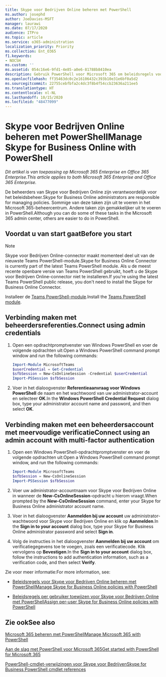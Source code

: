 ```yaml
---
title: Skype voor Bedrijven Online beheren met PowerShell
ms.author: josephd
author: JoeDavies-MSFT
manager: laurawi
ms.date: 07/17/2020
audience: ITPro
ms.topic: article
ms.service: o365-administration
localization_priority: Priority
ms.collection: Ent_O365
f1.keywords:
- NOCSH
ms.custom: ''
ms.assetid: 054c16e6-9fd1-4e85-a0e6-81788b8410ea
description: Gebruik PowerShell voor Microsoft 365 om beleidsregels voor Skype voor Bedrijven Online, beleidsregels per gebruiker en vergaderingsinstellingen te beheren.
ms.openlocfilehash: ff35463dc0c2e16106432c393b10e31e6bf0a5d2
ms.sourcegitcommit: 22755cebfbfa2c4dc3f8b4f54ccb23636a211ee5
ms.translationtype: HT
ms.contentlocale: nl-NL
ms.lasthandoff: 10/15/2020
ms.locfileid: "48477099"
---
```

# <a name="manage-skype-for-business-online-with-powershell"></a><span data-ttu-id="13fa9-103">Skype voor Bedrijven Online beheren met PowerShell</span><span class="sxs-lookup"><span data-stu-id="13fa9-103">Manage Skype for Business Online with PowerShell</span></span>

<span data-ttu-id="13fa9-104">*Dit artikel is van toepassing op Microsoft 365 Enterprise en Office 365 Enterprise.*</span><span class="sxs-lookup"><span data-stu-id="13fa9-104">*This article applies to both Microsoft 365 Enterprise and Office 365 Enterprise.*</span></span>

<span data-ttu-id="13fa9-105">De beheerders van Skype voor Bedrijven Online zijn verantwoordelijk voor het beleidsbeheer.</span><span class="sxs-lookup"><span data-stu-id="13fa9-105">Skype for Business Online administrators are responsible for managing policies.</span></span> <span data-ttu-id="13fa9-106">Sommige van deze taken zijn uit te voeren in het Microsoft 365-beheercentrum. Andere taken zijn gemakkelijker uit te voeren in PowerShell.</span><span class="sxs-lookup"><span data-stu-id="13fa9-106">Although you can do some of these tasks in the Microsoft 365 admin center, others are easier to do in PowerShell.</span></span>

## <a name="before-you-start"></a><span data-ttu-id="13fa9-107">Voordat u van start gaat</span><span class="sxs-lookup"><span data-stu-id="13fa9-107">Before you start</span></span>

  > [!Note]
   > <span data-ttu-id="13fa9-108">Skype voor Bedrijven Online-connector maakt momenteel deel uit van de nieuwste Teams PowerShell-module.</span><span class="sxs-lookup"><span data-stu-id="13fa9-108">Skype for Business Online Connector is currently part of the latest Teams PowerShell module.</span></span> <span data-ttu-id="13fa9-109">Als u de meest recente openbare versie van Teams PowerShell gebruikt, hoeft u de Skype voor Bedrijven Online-connector niet te installeren.</span><span class="sxs-lookup"><span data-stu-id="13fa9-109">If you're using the latest Teams PowerShell public release, you don't need to install the Skype for Business Online Connector.</span></span>
   
<span data-ttu-id="13fa9-110">Installeer de [Teams PowerShell-module](https://docs.microsoft.com/microsoftteams/teams-powershell-install).</span><span class="sxs-lookup"><span data-stu-id="13fa9-110">Install the [Teams PowerShell module](https://docs.microsoft.com/microsoftteams/teams-powershell-install).</span></span>


## <a name="connect-using-admin-credentials"></a><span data-ttu-id="13fa9-111">Verbinding maken met beheerdersreferenties.</span><span class="sxs-lookup"><span data-stu-id="13fa9-111">Connect using admin credentials</span></span>

1. <span data-ttu-id="13fa9-112">Open een opdrachtpromptvenster van Windows PowerShell en voer de volgende opdrachten uit:</span><span class="sxs-lookup"><span data-stu-id="13fa9-112">Open a Windows PowerShell command prompt window and run the following commands:</span></span>
    
   ```powershell
   Import-Module MicrosoftTeams
   $userCredential = Get-Credential
   $sfbSession = New-CsOnlineSession -Credential $userCredential
   Import-PSSession $sfbSession
   ```

2. <span data-ttu-id="13fa9-113">Voer in het dialoogvenster **Referentieaanvraag voor Windows PowerShell** de naam en het wachtwoord van uw administrator-account en selecteer **OK**.</span><span class="sxs-lookup"><span data-stu-id="13fa9-113">In the **Windows PowerShell Credential Request** dialog box, type your administrator account name and password, and then select **OK**.</span></span>


## <a name="connect-using-an-admin-account-with-multi-factor-authentication"></a><span data-ttu-id="13fa9-114">Verbinding maken met een beheerdersaccount met meervoudige verificatie</span><span class="sxs-lookup"><span data-stu-id="13fa9-114">Connect using an admin account with multi-factor authentication</span></span>

1. <span data-ttu-id="13fa9-115">Open een Windows PowerShell-opdrachtpromptvenster en voer de volgende opdrachten uit:</span><span class="sxs-lookup"><span data-stu-id="13fa9-115">Open a Windows PowerShell command prompt window, and run the following commands:</span></span>

   ```powershell
   Import-Module MicrosoftTeams
   $sfbSession = New-CsOnlineSession
   Import-PSSession $sfbSession
   ```

2. <span data-ttu-id="13fa9-116">Voer uw administrator-accountnaam voor Skype voor Bedrijven Online in wanneer de **New-CsOnlineSession**-opdracht u hierom vraagt.</span><span class="sxs-lookup"><span data-stu-id="13fa9-116">When prompted by the **New-CsOnlineSession** command, enter your Skype for Business Online administrator account name.</span></span>

3. <span data-ttu-id="13fa9-117">Voer in het dialoogvenster **Aanmelden bij uw account** uw administrator-wachtwoord voor Skype voor Bedrijven Online en klik op **Aanmelden**.</span><span class="sxs-lookup"><span data-stu-id="13fa9-117">In the **Sign in to your account** dialog box, type your Skype for Business Online administrator password and select **Sign in**.</span></span>

4. <span data-ttu-id="13fa9-118">Volg de instructies in het dialoogvenster **Aanmelden bij uw account** om verificatiegegevens toe te voegen, zoals een verificatiecode. Klik vervolgens op **Bevestigen**.</span><span class="sxs-lookup"><span data-stu-id="13fa9-118">In the **Sign in to your account** dialog box, follow the instructions to add authentication information, such as a verification code, and then select **Verify**.</span></span>

<span data-ttu-id="13fa9-119">Zie voor meer informatie:</span><span class="sxs-lookup"><span data-stu-id="13fa9-119">For more information, see:</span></span>
  
- [<span data-ttu-id="13fa9-120">Beleidsregels voor Skype voor Bedrijven Online beheren met PowerShell</span><span class="sxs-lookup"><span data-stu-id="13fa9-120">Manage Skype for Business Online policies with PowerShell</span></span>](manage-skype-for-business-online-policies-with-microsoft-365-powershell.md)
    
- [<span data-ttu-id="13fa9-121">Beleidsregels per gebruiker toewijzen voor Skype voor Bedrijven Online met PowerShell</span><span class="sxs-lookup"><span data-stu-id="13fa9-121">Assign per-user Skype for Business Online policies with PowerShell</span></span>](assign-per-user-skype-for-business-online-policies-with-microsoft-365-powershell.md)
    
## <a name="see-also"></a><span data-ttu-id="13fa9-122">Zie ook</span><span class="sxs-lookup"><span data-stu-id="13fa9-122">See also</span></span>

[<span data-ttu-id="13fa9-123">Microsoft 365 beheren met PowerShell</span><span class="sxs-lookup"><span data-stu-id="13fa9-123">Manage Microsoft 365 with PowerShell</span></span>](manage-microsoft-365-with-microsoft-365-powershell.md)
  
[<span data-ttu-id="13fa9-124">Aan de slag met PowerShell voor Microsoft 365</span><span class="sxs-lookup"><span data-stu-id="13fa9-124">Get started with PowerShell for Microsoft 365</span></span>](getting-started-with-microsoft-365-powershell.md)

[<span data-ttu-id="13fa9-125">PowerShell-cmdlet-verwijzingen voor Skype voor Bedrijven</span><span class="sxs-lookup"><span data-stu-id="13fa9-125">Skype for Business PowerShell cmdlet references</span></span>](https://docs.microsoft.com/powershell/module/skype/?view=skype-ps)
